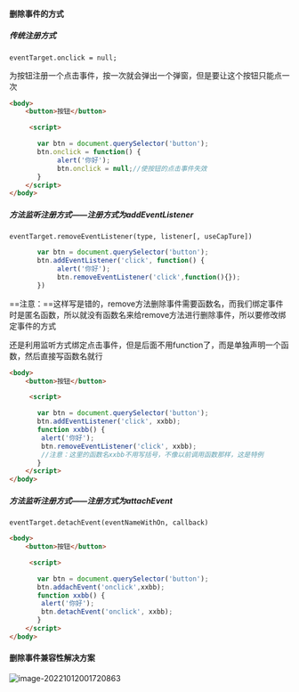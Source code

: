 #### 删除事件的方式

##### 传统注册方式

```
eventTarget.onclick = null;
```

为按钮注册一个点击事件，按一次就会弹出一个弹窗，但是要让这个按钮只能点一次

```html
<body>
    <button>按钮</button>

     <script>

       var btn = document.querySelector('button');
       btn.onclick = function() {
            alert('你好');
            btn.onclick = null;//使按钮的点击事件失效
       }
    </script>
</body>
```



##### 方法监听注册方式——注册方式为addEventListener

```
eventTarget.removeEventListener(type, listener[, useCapTure])
```

```js
       var btn = document.querySelector('button');
       btn.addEventListener('click', function() {
            alert('你好');
            btn.removeEventListener('click',function(){});
       })
```

==注意：==这样写是错的，remove方法删除事件需要函数名，而我们绑定事件时是匿名函数，所以就没有函数名来给remove方法进行删除事件，所以要修改绑定事件的方式

还是利用监听方式绑定点击事件，但是后面不用function了，而是单独声明一个函数，然后直接写函数名就行

```html
<body>
    <button>按钮</button>

     <script>

       var btn = document.querySelector('button');
       btn.addEventListener('click', xxbb);
       function xxbb() {
        alert('你好');
        btn.removeEventListener('click', xxbb);
        //注意：这里的函数名xxbb不用写括号，不像以前调用函数那样，这是特例
       }
    </script>
</body>
```



##### 方法监听注册方式——注册方式为attachEvent

```
eventTarget.detachEvent(eventNameWithOn, callback)
```

```html
<body>
    <button>按钮</button>

     <script>

       var btn = document.querySelector('button');
       btn.addachEvent('onclick',xxbb);
       function xxbb() {
        alert('你好');
        btn.detachEvent('onclick', xxbb);
       }
    </script>
</body>
```



#### 删除事件兼容性解决方案

![image-20221012001720863](D:\TyporaWorks\图片文件夹存放\image-20221012001720863.png)

